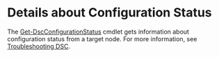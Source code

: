 # Details about Configuration Status

The [Get-DscConfigurationStatus](https://technet.microsoft.com/en-us/library/mt517868.aspx) cmdlet gets information about configuration status from a target node. 
For more information, see [Troubleshooting DSC](../dsc/troubleshooting.md).